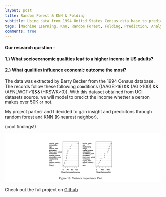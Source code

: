 ```yaml
---
layout: post
title: Random Forest & KNN & Folding 
subtitle: Using data from 1994 United States Census data base to predict income
tags: [Machine Learning, Knn, Random Forest, Folding, Prediction, Analysis]
comments: true
---
```


#### Our research question -
#### 1.) What socioeconomic qualities lead to a higher income in US adults? 
#### 2.) What qualities influence economic outcome the most?



The data was extracted by Barry Becker from the 1994 Census database. The records follow these following conditions  ((AAGE>16) && (AGI>100) && (AFNLWGT>1)&& (HRSWK>0)). With this dataset obtained from UCI datasets source, we will model to predict the income whether a person makes over 50K or not. 


My project partner and I decided to gain insight and predicitons through random forest and KNN (K-nearest neighbor).

(cool findings!)

![pic](assets/img/randomforest.png)


Check out the full project on [Github](https://github.com/sunny7x7/Pstat131ProjectMachineLearning)
